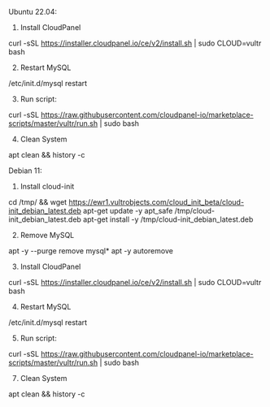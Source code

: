 Ubuntu 22.04:

1. Install CloudPanel

curl -sSL https://installer.cloudpanel.io/ce/v2/install.sh | sudo CLOUD=vultr bash

2. Restart MySQL

/etc/init.d/mysql restart

3. Run script:

curl -sSL https://raw.githubusercontent.com/cloudpanel-io/marketplace-scripts/master/vultr/run.sh | sudo bash

4. Clean System

apt clean && history -c


Debian 11:

1. Install cloud-init 

cd /tmp/ && wget https://ewr1.vultrobjects.com/cloud_init_beta/cloud-init_debian_latest.deb
apt-get update -y
apt_safe /tmp/cloud-init_debian_latest.deb
apt-get install -y /tmp/cloud-init_debian_latest.deb

2. Remove MySQL

apt -y --purge remove mysql*
apt -y autoremove

3. Install CloudPanel

curl -sSL https://installer.cloudpanel.io/ce/v2/install.sh | sudo CLOUD=vultr bash

4. Restart MySQL

/etc/init.d/mysql restart

5. Run script:

curl -sSL https://raw.githubusercontent.com/cloudpanel-io/marketplace-scripts/master/vultr/run.sh | sudo bash

7. Clean System

apt clean && history -c